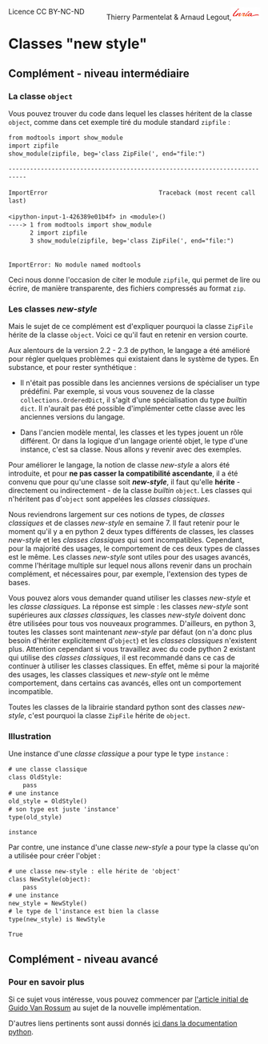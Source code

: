 
<span style="float:left;">Licence CC BY-NC-ND</span><span style="float:right;">Thierry Parmentelat &amp; Arnaud Legout,<img src="../../media/inria-25.png" style="display:inline"></span><br/>

# Classes "new style"

## Complément - niveau intermédiaire

### La classe `object`

Vous pouvez trouver du code dans lequel les classes héritent de la classe `object`, comme dans cet exemple tiré du module standard `zipfile` :


```
from modtools import show_module
import zipfile
show_module(zipfile, beg='class ZipFile(', end="file:")
```


    ---------------------------------------------------------------------------

    ImportError                               Traceback (most recent call last)

    <ipython-input-1-426389e01b4f> in <module>()
    ----> 1 from modtools import show_module
          2 import zipfile
          3 show_module(zipfile, beg='class ZipFile(', end="file:")


    ImportError: No module named modtools


Ceci nous donne l'occasion de citer le module `zipfile`, qui permet de lire ou écrire, de manière transparente, des fichiers compressés au format `zip`.

### Les classes *new-style*

Mais le sujet de ce complément est d'expliquer pourquoi la classe `ZipFile` hérite de la classe `object`. Voici ce qu'il faut en retenir en version courte.

Aux alentours de la version 2.2 - 2.3 de python, le langage a été amélioré pour régler quelques problèmes qui existaient dans le système de types. En substance, et pour rester synthétique :

 * Il n'était pas possible dans les anciennes versions de spécialiser un type prédéfini. Par exemple, si vous vous souvenez de la classe `collections.OrderedDict`, il s'agit d'une spécialisation du type *builtin* `dict`. Il n'aurait pas été possible d'implémenter cette classe avec les anciennes versions du langage.

 * Dans l'ancien modèle mental, les classes et les types jouent un rôle différent. Or dans la logique d'un langage orienté objet, le type d'une instance, c'est sa classe. Nous allons y revenir avec des exemples.

Pour améliorer le langage, la notion de classe *new-style* a alors été introduite, et pour
**ne pas casser la compatibilité ascendante**, il a été convenu que pour qu'une classe soit ***new-style***, il faut qu'elle **hérite** - directement ou indirectement - de la classe *builtin* `object`. Les classes qui n'héritent pas d'`object` sont appelées les *classes classiques*.

Nous reviendrons largement sur ces notions de types, de *classes classiques* et de classes *new-style* en semaine 7. Il faut retenir pour le moment qu'il y a en python 2 deux types différents de classes, les classes *new-style* et les *classes classiques* qui sont incompatibles. Cependant, pour la majorité des usages, le comportement de ces deux types de classes est le même. Les classes *new-style* sont utiles pour des usages avancés, comme l'héritage multiple sur lequel nous allons revenir dans un prochain complément, et nécessaires pour, par exemple, l'extension des types de bases.

Vous pouvez alors vous demander quand utiliser les classes *new-style* et les *classe classiques*. La réponse est simple&nbsp;: les classes *new-style* sont supérieures aux *classes classiques*, les classes *new-style* doivent donc être utilisées pour tous vos nouveaux programmes. D'ailleurs, en python 3, toutes les classes sont maintenant *new-style* par défaut (on n'a donc plus besoin d'hériter explicitement d'`object`) et les *classes classiques* n'existent plus. Attention cependant si vous travaillez avec du code python 2 existant qui utilise des *classes classiques*, il est recommandé dans ce cas de continuer à utiliser les classes classiques. En effet, même si pour la majorité des usages, les classes classiques et *new-style* ont le même comportement, dans certains cas avancés, elles ont un comportement incompatible.

Toutes les classes de la librairie standard python sont des classes *new-style*, c'est pourquoi la classe `ZipFile` hérite de `object`.

### Illustration

Une instance d'une *classe classique* a pour type le type `instance` :


```
# une classe classique
class OldStyle:
    pass
# une instance
old_style = OldStyle()
# son type est juste 'instance'
type(old_style)
```




    instance



Par contre, une instance d'une classe *new-style* a pour type la classe qu'on a utilisée pour créer l'objet :


```
# une classe new-style : elle hérite de 'object'
class NewStyle(object):
    pass
# une instance
new_style = NewStyle()
# le type de l'instance est bien la classe
type(new_style) is NewStyle
```




    True



## Complément - niveau avancé

### Pour en savoir plus

Si ce sujet vous intéresse, vous pouvez commencer par [l'article initial de Guido Van Rossum](https://www.python.org/download/releases/2.2.3/descrintro) au sujet de la nouvelle implémentation.

D'autres liens pertinents sont aussi donnés [ici dans la documentation python](https://www.python.org/doc/newstyle/).
